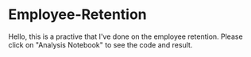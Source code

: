 # Employee-Retention
Hello, this is a practive that I've done on the employee retention. Please click on "Analysis Notebook" to see the code and result.

